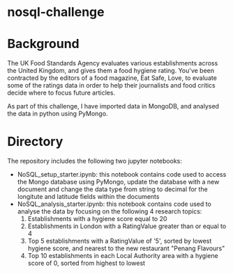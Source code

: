 # nosql-challenge

# Background 
The UK Food Standards Agency evaluates various establishments across the United Kingdom, and gives them a food hygiene rating. You've been contracted by the editors of a food magazine, Eat Safe, Love, to evaluate some of the ratings data in order to help their journalists and food critics decide where to focus future articles.

As part of this challenge, I have imported data in MongoDB, and analysed the data in python using PyMongo. 

# Directory
The repository includes the following two jupyter notebooks:
- NoSQL_setup_starter.ipynb: this notebook contains code used to access the Mongo database using PyMongo, update the database with a new document and change the data type from string to decimal for the longitute and latitude fields within the documents
- NoSQL_analysis_starter.ipynb: this notebook contains code used to analyse the data by focusing on the following 4 research topics:
    1. Establishments with a hygiene score equal to 20
    2. Establishments in London with a RatingValue greater than or equal to 4
    3. Top 5 establishments with a RatingValue of '5', sorted by lowest hygiene score, and nearest to the new restaurant "Penang Flavours"
    4. Top 10 establishments in each Local Authority area with a hygiene score of 0, sorted from highest to lowest